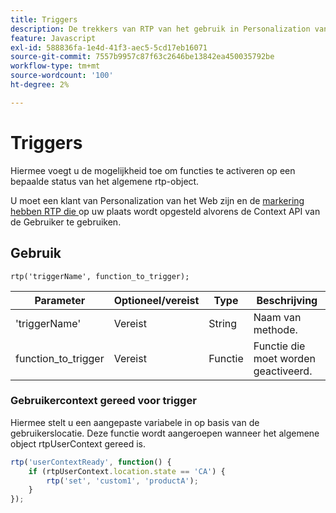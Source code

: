 ```yaml
---
title: Triggers
description: De trekkers van RTP van het gebruik in Personalization van het Web om functies op rtp staat, met inbegrip van userContextReady, met syntaxis, parameters, en een plaatsvoorbeeld in werking te stellen.
feature: Javascript
exl-id: 588836fa-1e4d-41f3-aec5-5cd17eb16071
source-git-commit: 7557b9957c87f63c2646be13842ea450035792be
workflow-type: tm+mt
source-wordcount: '100'
ht-degree: 2%

---
```


# Triggers

Hiermee voegt u de mogelijkheid toe om functies te activeren op een bepaalde status van het algemene rtp-object.

U moet een klant van Personalization van het Web zijn en de [ markering hebben RTP die ](https://experienceleague.adobe.com/nl/docs/marketo/using/product-docs/web-personalization/rtp-tag-implementation/deploy-the-rtp-javascript) op uw plaats wordt opgesteld alvorens de Context API van de Gebruiker te gebruiken.

## Gebruik

`rtp('triggerName', function_to_trigger);`

| Parameter | Optioneel/vereist | Type | Beschrijving |
|---------------------|-------------------|----------|----------------------|
| &#39;triggerName&#39; | Vereist | String | Naam van methode. |
| function_to_trigger | Vereist | Functie | Functie die moet worden geactiveerd. |

### Gebruikercontext gereed voor trigger

Hiermee stelt u een aangepaste variabele in op basis van de gebruikerslocatie. Deze functie wordt aangeroepen wanneer het algemene object rtpUserContext gereed is.

```javascript
rtp('userContextReady', function() {
    if (rtpUserContext.location.state == 'CA') {
        rtp('set', 'custom1', 'productA');
    }
});
```
